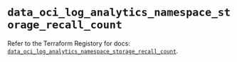 # `data_oci_log_analytics_namespace_storage_recall_count`

Refer to the Terraform Registory for docs: [`data_oci_log_analytics_namespace_storage_recall_count`](https://registry.terraform.io/providers/oracle/oci/6.18.0/docs/data-sources/log_analytics_namespace_storage_recall_count).

